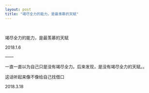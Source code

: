 ```yaml
---
layout: post
title: "竭尽全力的能力，是最羡慕的天赋"
---
```


  
&nbsp;
&nbsp;


竭尽全力的能力，是最羡慕的天赋

2018.1.6

——

一直一直以为自己只是没有竭尽全力。后来发现，是没有竭尽全力的天赋。。

这话听起来像不像给自己找借口

2018.3.18